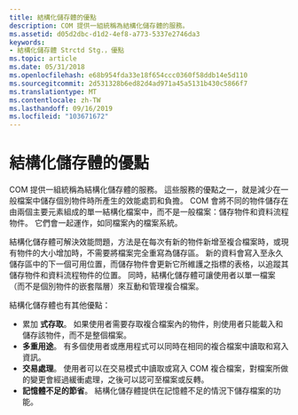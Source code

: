 ```yaml
---
title: 結構化儲存體的優點
description: COM 提供一組統稱為結構化儲存體的服務。
ms.assetid: d05d2dbc-d1d2-4ef8-a773-5337e2746da3
keywords:
- 結構化儲存體 Strctd Stg.，優點
ms.topic: article
ms.date: 05/31/2018
ms.openlocfilehash: e68b954fda33e18f654ccc0360f58ddb14e5d110
ms.sourcegitcommit: 2d531328b6ed82d4ad971a45a5131b430c5866f7
ms.translationtype: MT
ms.contentlocale: zh-TW
ms.lasthandoff: 09/16/2019
ms.locfileid: "103671672"
---
```

# <a name="benefits-of-structured-storage"></a>結構化儲存體的優點

COM 提供一組統稱為結構化儲存體的服務。 這些服務的優點之一，就是減少在一般檔案中儲存個別物件時所產生的效能處罰和負擔。 COM 會將不同的物件儲存在由兩個主要元素組成的單一結構化檔案中，而不是一般檔案：儲存物件和資料流程物件。 它們會一起運作，如同檔案內的檔案系統。

結構化儲存體可解決效能問題，方法是在每次有新的物件新增至複合檔案時，或現有物件的大小增加時，不需要將檔案完全重寫為儲存區。 新的資料會寫入至永久儲存區中的下一個可用位置，而儲存物件會更新它所維護之指標的表格，以追蹤其儲存物件和資料流程物件的位置。 同時，結構化儲存體可讓使用者以單一檔案（而不是個別物件的嵌套階層）來互動和管理複合檔案。

結構化儲存體也有其他優點：

-   累加 **式存取**。 如果使用者需要存取複合檔案內的物件，則使用者只能載入和儲存該物件，而不是整個檔案。
-   **多重用途**。 有多個使用者或應用程式可以同時在相同的複合檔案中讀取和寫入資訊。
-   **交易處理**。 使用者可以在交易模式中讀取或寫入 COM 複合檔案，對檔案所做的變更會經過緩衝處理，之後可以認可至檔案或反轉。
-   **記憶體不足的節省**。 結構化儲存體提供在記憶體不足的情況下儲存檔案的功能。

 

 




